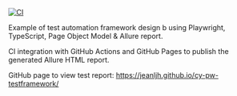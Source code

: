 [![CI](https://github.com/jeanljh/yamm/actions/workflows/main.yml/badge.svg)](https://github.com/jeanljh/yamm/actions/workflows/main.yml)

Example of test automation framework design b using Playwright, TypeScript, Page Object Model & Allure report.

CI integration with GitHub Actions and GitHub Pages to publish the generated Allure HTML report.

GitHub page to view test report: https://jeanljh.github.io/cy-pw-testframework/
